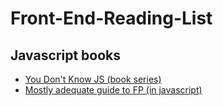 # Front-End-Reading-List

 
## Javascript books
- [You Don't Know JS (book series)](https://github.com/getify/You-Dont-Know-JS)
- [Mostly adequate guide to FP (in javascript)](https://github.com/MostlyAdequate/mostly-adequate-guide)
